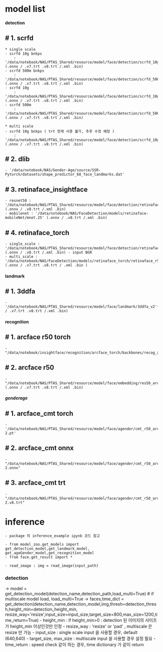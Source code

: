 # model list

#### detection
## # 1. scrfd 

    * single scale
    - scrfd 10g bnkps
        : '/data/notebook/NAS/PTAS_Shared/resource/model/face/detection/scrfd_10g_bnkps' (.onnx / .v7.trt .v8.trt /.xml .bin)
    - scrfd 500m bnkps
        : '/data/notebook/NAS/PTAS_Shared/resource/model/face/detection/scrfd_500m_bnkps' (.onnx / .v7.trt .v8.trt /.xml .bin)
    - scrfd 10g
        : '/data/notebook/NAS/PTAS_Shared/resource/model/face/detection/scrfd_10g' (.onnx / .v7.trt .v8.trt /.xml .bin)
    - scrfd 500m
        : '/data/notebook/NAS/PTAS_Shared/resource/model/face/detection/scrfd_500m' (.onnx / .v7.trt .v8.trt /.xml .bin)
        
    * multi scale
    - scrfd 10g bnkps ( trt 현재 사용 불가, 추후 수정 예정 )
        : '/data/notebook/NAS/PTAS_Shared/resource/model/face/detection/scrfd_10g_bnkps_multiple' (.onnx / .v7.trt .v8.trt /.xml .bin)
        
    

## # 2. dlib
    - '/data/notebook/NAS/Gender-Age/source/SSR-Pytorch/datasets/shape_predictor_68_face_landmarks.dat'
## # 3. retinaface_insightface 
    - resnet50 : '/data/notebook/NAS/PTAS_Shared/resource/model/face/detection/retinaface_r50_insightface' (.onnx / .v8.trt /.xml .bin)
    - mobilenet : '/data/notebook/NAS/FaceDetection/models/retinaface-mobileNet/mnet.25' (.onnx / .v8.trt /.xml .bin)

## # 4. retinaface_torch
    - single_scale : '/data/notebook/NAS/PTAS_Shared/resource/model/face/detection/retinaface_torch_r50' (.onnx / .v8.trt /.xml .bin) - input BGR
    - multi_scale : '/data/notebook/NAS/FaceDetection/models/retinaface_torch/retinaface_r50_final_multiple' (.onnx / .v7.trt .v8.trt / .xml .bin )

#### landmark
## # 1. 3ddfa
    - '/data/notebook/NAS/PTAS_Shared/resource/model/face/landmark/3ddfa_v2'(.onnx / .v7.trt .v8.trt /.xml .bin)

#### recognition
## # 1. arcface r50 torch
    - "/data/notebook/insightface/recognition/arcface_torch/backbones/recog_arc_r50.pth"
## # 2. arcface r50
    - "/data/notebook/NAS/PTAS_Shared/resource/model/face/embedding/res50_arcface_20220210" (.onnx / .v7.trt .v8.trt /.xml .bin)

##### genderage
## # 1. arcface_cmt torch
    - '/data/notebook/NAS/PTAS_Shared/resource/model/face/agender/cmt_r50_arcface_best_20220119-2.pt'
## # 2. arcface_cmt onnx
    - "/data/notebook/NAS/PTAS_Shared/resource/model/face/agender/cmt_r50_arcface_best_20220119-2.onnx"
## # 3. arcface_cmt trt 
    - "/data/notebook/NAS/PTAS_Shared/resource/model/face/agender/cmt_r50_arcface_best_20220119-2.v8.trt"


# inference
    - package 의 inference_example ipynb 코드 참고
    
    - from model_zoo.get_models import get_detection_model,get_landmark_model, get_ageGender_model,get_recognition_model
    - from face.get_result import *

    - read_image : img = read_image(input_path)
### detection
-> model = get_detection_model(detection_name,detection_path,load_multi=True) # if multiscale model load, load_multi=True
-> faces,time_dict = get_detection(detection_name,detection_model,img,thresh=detection_thresh,height_min=detection_height_min, \
                                resize_way='resize',input_size=input_size,target_size=800,max_size=1200,time_return=True)
    - height_min : if height_min>0 : detection 된 이미지의 사이즈가 height_min 이상인것만 인정
    - resize_way : 'resize' or 'pad' ,  multiscale 은 resize 만 가능
    - input_size :  single scale input 을 사용할 경우, default (640,640)
    - target_size, max_size :  multiscale input 을 사용할 경우 설정 필요
    - time_return : speed check 같이 하는 경우, time dictionary 가 같이 return







